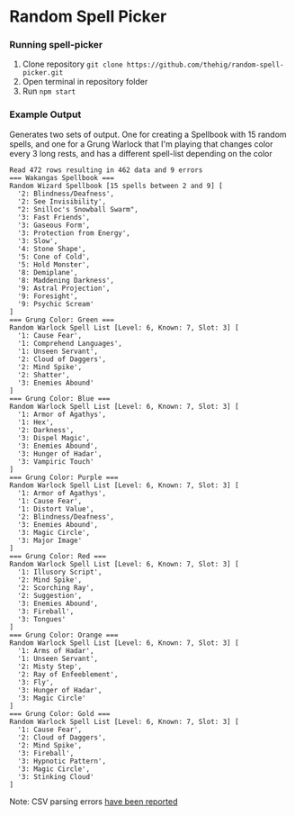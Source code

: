# Random Spell Picker

### Running spell-picker

1. Clone repository `git clone https://github.com/thehig/random-spell-picker.git`
1. Open terminal in repository folder
1. Run `npm start`

### Example Output

Generates two sets of output. One for creating a Spellbook with 15 random spells, and one for a Grung Warlock that I'm playing that changes color every 3 long rests, and has a different spell-list depending on the color

```
Read 472 rows resulting in 462 data and 9 errors
=== Wakangas Spellbook ===
Random Wizard Spellbook [15 spells between 2 and 9] [
  '2: Blindness/Deafness',
  '2: See Invisibility',
  "2: Snilloc's Snowball Swarm",
  '3: Fast Friends',
  '3: Gaseous Form',
  '3: Protection from Energy',
  '3: Slow',
  '4: Stone Shape',
  '5: Cone of Cold',
  '5: Hold Monster',
  '8: Demiplane',
  '8: Maddening Darkness',
  '9: Astral Projection',
  '9: Foresight',
  '9: Psychic Scream'
]
=== Grung Color: Green ===
Random Warlock Spell List [Level: 6, Known: 7, Slot: 3] [
  '1: Cause Fear',
  '1: Comprehend Languages',
  '1: Unseen Servant',
  '2: Cloud of Daggers',
  '2: Mind Spike',
  '2: Shatter',
  '3: Enemies Abound'
]
=== Grung Color: Blue ===
Random Warlock Spell List [Level: 6, Known: 7, Slot: 3] [
  '1: Armor of Agathys',
  '1: Hex',
  '2: Darkness',
  '3: Dispel Magic',
  '3: Enemies Abound',
  '3: Hunger of Hadar',
  '3: Vampiric Touch'
]
=== Grung Color: Purple ===
Random Warlock Spell List [Level: 6, Known: 7, Slot: 3] [
  '1: Armor of Agathys',
  '1: Cause Fear',
  '1: Distort Value',
  '2: Blindness/Deafness',
  '3: Enemies Abound',
  '3: Magic Circle',
  '3: Major Image'
]
=== Grung Color: Red ===
Random Warlock Spell List [Level: 6, Known: 7, Slot: 3] [
  '1: Illusory Script',
  '2: Mind Spike',
  '2: Scorching Ray',
  '2: Suggestion',
  '3: Enemies Abound',
  '3: Fireball',
  '3: Tongues'
]
=== Grung Color: Orange ===
Random Warlock Spell List [Level: 6, Known: 7, Slot: 3] [
  '1: Arms of Hadar',
  '1: Unseen Servant',
  '2: Misty Step',
  '2: Ray of Enfeeblement',
  '3: Fly',
  '3: Hunger of Hadar',
  '3: Magic Circle'
]
=== Grung Color: Gold ===
Random Warlock Spell List [Level: 6, Known: 7, Slot: 3] [
  '1: Cause Fear',
  '2: Cloud of Daggers',
  '2: Mind Spike',
  '3: Fireball',
  '3: Hypnotic Pattern',
  '3: Magic Circle',
  '3: Stinking Cloud'
]
```

Note: CSV parsing errors [have been reported](https://github.com/TheGiddyLimit/TheGiddyLimit.github.io/issues/278)